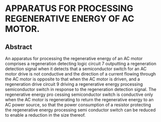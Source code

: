 # APPARATUS FOR PROCESSING REGENERATIVE ENERGY OF AC MOTOR.

## Abstract
An apparatus for processing the regenerative energy of an AC motor comprises a regeneration detecting logic circuit 7 outputting a regeneration detection signal when it detects that a semiconductor switch for an AC motor drive is not conductive and the direction of a current flowing through the AC motor is opposite to that when the AC motor is driven, and a regeneration drive circuit 9 driving a regenerative energy processing semiconductor switch in response to the regeneration detection signal. The regenerative energy pro cessing semiconductor switch is conductive only when the AC motor is regenerating to return the regenerative energy to an AC power source, so that the power consumption of a resistor protecting the regenerative energy processing semi conductor switch can be reduced to enable a reduction in the size thereof.